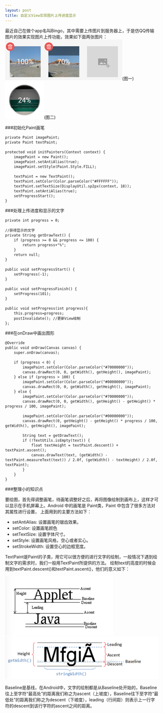 ```yaml
---
layout: post
title: 自定义View实现图片上传进度显示
---
```


最近自己在做个app名叫Bingo，其中需要上传图片到服务器上，于是仿QQ传输图片的效果实现图片上传功能，效果如下面两张图片：<br/>
![](/img/icon_custom_view1.png)(图一)
![](/img/icon_custom_view2.png)(图二)


###初始化Paint画笔

    private Paint imagePaint;
    private Paint textPaint;

    protected void initPainters(Context context) {
        imagePaint = new Paint();
        imagePaint.setAntiAlias(true);
        imagePaint.setStyle(Paint.Style.FILL);

        textPaint = new TextPaint();
        textPaint.setColor(Color.parseColor("#FFFFFF"));
        textPaint.setTextSize(DisplayUtil.sp2px(context, 18));
        textPaint.setAntiAlias(true);
        setProgressStart();
    }

###处理上传进度和显示的文字

    private int progress = 0;

    //获得显示的文字
    private String getDrawText() {
        if (progress >= 0 && progress <= 100) {
            return progress+"%";
        }
        return null;
    }

    public void setProgressStart() {
        setProgress(-1);
    }

    public void setProgressFinish() {
        setProgress(101);
    }

    public void setProgress(int progress){
        this.progress=progress;
        postInvalidate(); //更新View绘制
    };

###在onDraw中画出图形

    @Override
    public void onDraw(Canvas canvas) {
        super.onDraw(canvas);

        if (progress < 0) {
            imagePaint.setColor(Color.parseColor("#70000000"));
            canvas.drawRect(0, 0, getWidth(), getHeight(), imagePaint);
        } else if (progress > 100) {
            imagePaint.setColor(Color.parseColor("#00000000"));
            canvas.drawRect(0, 0, getWidth(), getHeight(), imagePaint);
        } else {
            imagePaint.setColor(Color.parseColor("#70000000"));
            canvas.drawRect(0, 0, getWidth(), getHeight() - getHeight() * progress / 100, imagePaint);

            imagePaint.setColor(Color.parseColor("#00000000"));
            canvas.drawRect(0, getHeight() - getHeight() * progress / 100, getWidth(), getHeight(), imagePaint);

            String text = getDrawText();
            if (!TextUtils.isEmpty(text)) {
                float textHeight = textPaint.descent() + textPaint.ascent();
                canvas.drawText(text, (getWidth() - textPaint.measureText(text)) / 2.0f, (getWidth() - textHeight) / 2.0f, textPaint);
            }
        }
    }

###整理小的知识点

要绘图，首先得调整画笔，待画笔调整好之后，再将图像绘制到画布上，这样才可以显示在手机屏幕上。Android 中的画笔是 Paint类，Paint 中包含了很多方法对其属性进行设置， 上面用到的主要方法如下：

* setAntiAlias: 设置画笔的锯齿效果。 
* setColor: 设置画笔颜色 
* setTextSize: 设置字体尺寸。 
* setStyle:  设置画笔风格，空心或者实心。 
* setStrokeWidth: 设置空心的边框宽度。

TextPaint是Paint的子类，用它可以很方便的进行文字的绘制，一般情况下遇到绘制文字的需求时，我们一般用TextPaint所提供的方法。
 绘制text的高度的时候会用到textPaint.descent()和textPaint.ascent()，他们的意义如下：

![](/img/capture_custom_view_textpaint1.png)
![](/img/capture_custom_view_textpaint2.png)

Baseline是基线，在Android中，文字的绘制都是从Baseline处开始的，Baseline往上至字符“最高处”的距离我们称之为ascent（上坡度），Baseline往下至字符“最低处”的距离我们称之为descent（下坡度），leading（行间距）则表示上一行字符的descent到该行字符的ascent之间的距离。




